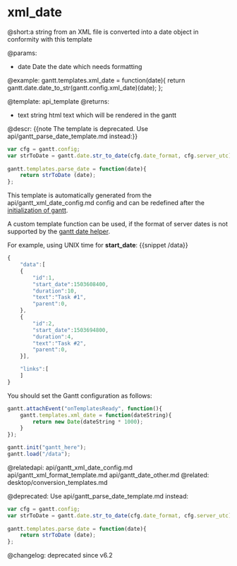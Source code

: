 xml_date
=============

@short:a string from an XML file is converted into a date object in conformity with this template
	
@params:
- date	Date	the date which needs formatting

@example:
gantt.templates.xml_date = function(date){
	return gantt.date.date_to_str(gantt.config.xml_date)(date);
};

@template:	api_template
@returns:
- text		string		html text which will be rendered in the gantt

@descr:
{{note The template is deprecated. Use api/gantt_parse_date_template.md instead:}}

~~~js
var cfg = gantt.config;
var strToDate = gantt.date.str_to_date(cfg.date_format, cfg.server_utc);
 
gantt.templates.parse_date = function(date){
    return strToDate (date);
};
~~~


This template is automatically generated from the api/gantt_xml_date_config.md config and can be redefined after the [initialization of gantt](api/gantt_init.md).

A custom template function can be used, if the format of server dates is not supported by the [gantt date helper](api/gantt_date_other.md).

For example, using UNIX time for **start_date**: 
{{snippet /data}}
~~~js
{
	"data":[
	{
		"id":1,
		"start_date":1503608400,
		"duration":10,
		"text":"Task #1",
		"parent":0,
	},
	{
		"id":2,
		"start_date":1503694800,
		"duration":4,
		"text":"Task #2",
		"parent":0,
	}],

	"links":[
	]
}
~~~

You should set the Gantt configuration as follows:

~~~js
gantt.attachEvent("onTemplatesReady", function(){
	gantt.templates.xml_date = function(dateString){
		return new Date(dateString * 1000);
	}
});

gantt.init("gantt_here");
gantt.load("/data");
~~~

@relatedapi:
	api/gantt_xml_date_config.md
	api/gantt_xml_format_template.md
	api/gantt_date_other.md
@related:
	desktop/conversion_templates.md

@deprecated:
Use api/gantt_parse_date_template.md instead:

~~~js
var cfg = gantt.config;
var strToDate = gantt.date.str_to_date(cfg.date_format, cfg.server_utc);
 
gantt.templates.parse_date = function(date){
    return strToDate (date);
};
~~~

@changelog:
deprecated since v6.2